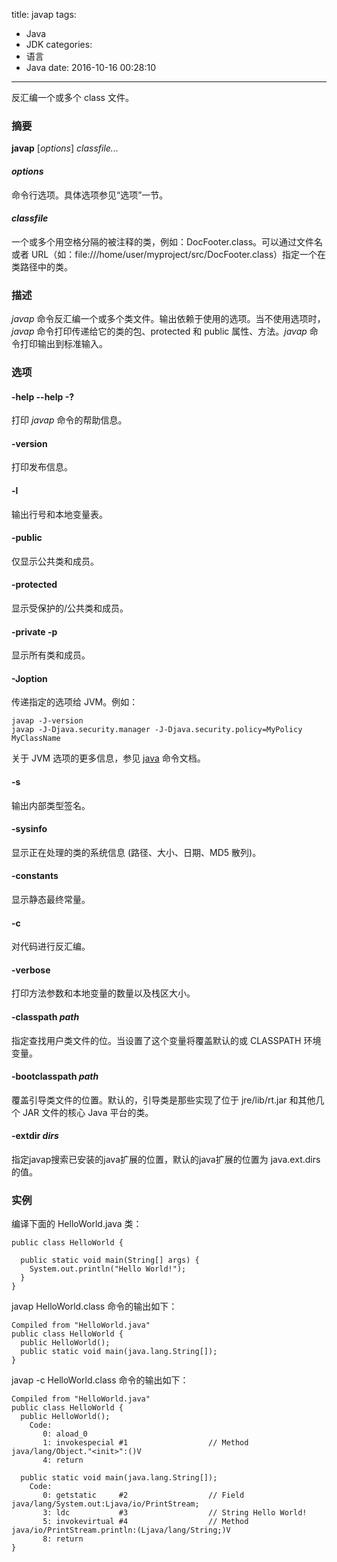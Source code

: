 title: javap
tags:
  - Java
  - JDK
categories:
  - 语言
  - Java
date: 2016-10-16 00:28:10
---

反汇编一个或多个 class 文件。

<!-- more -->

### 摘要

**javap** [*options*] *classfile...*

#### *options*

命令行选项。具体选项参见“选项”一节。

#### *classfile*

一个或多个用空格分隔的被注释的类，例如：DocFooter.class。可以通过文件名或者 URL（如：file:///home/user/myproject/src/DocFooter.class）指定一个在类路径中的类。

### 描述

*javap* 命令反汇编一个或多个类文件。输出依赖于使用的选项。当不使用选项时，*javap* 命令打印传递给它的类的包、protected 和 public 属性、方法。*javap* 命令打印输出到标准输入。

### 选项

#### -help --help -?

打印 *javap* 命令的帮助信息。

#### -version

打印发布信息。

#### -l

输出行号和本地变量表。

#### -public

仅显示公共类和成员。

#### -protected

显示受保护的/公共类和成员。

#### -private -p

显示所有类和成员。

#### -Joption

传递指定的选项给 JVM。例如：

    javap -J-version
    javap -J-Djava.security.manager -J-Djava.security.policy=MyPolicy MyClassName

关于 JVM 选项的更多信息，参见 [java](http://docs.oracle.com/javase/8/docs/technotes/tools/unix/java.html#CBBFHAJA) 命令文档。

#### -s

输出内部类型签名。

#### -sysinfo

显示正在处理的类的系统信息 (路径、大小、日期、MD5 散列)。

#### -constants

显示静态最终常量。

#### -c

对代码进行反汇编。

#### -verbose

打印方法参数和本地变量的数量以及栈区大小。

#### -classpath *path*

指定查找用户类文件的位。当设置了这个变量将覆盖默认的或 CLASSPATH 环境变量。

#### -bootclasspath *path*

覆盖引导类文件的位置。默认的，引导类是那些实现了位于 jre/lib/rt.jar 和其他几个 JAR 文件的核心 Java 平台的类。

#### -extdir *dirs*

指定javap搜索已安装的java扩展的位置，默认的java扩展的位置为 java.ext.dirs 的值。

### 实例

编译下面的 HelloWorld.java 类：

    public class HelloWorld {

      public static void main(String[] args) {
        System.out.println("Hello World!");
      }
    }

javap HelloWorld.class 命令的输出如下：

    Compiled from "HelloWorld.java"
    public class HelloWorld {
      public HelloWorld();
      public static void main(java.lang.String[]);
    }

javap -c HelloWorld.class 命令的输出如下：

    Compiled from "HelloWorld.java"
    public class HelloWorld {
      public HelloWorld();
        Code:
           0: aload_0       
           1: invokespecial #1                  // Method java/lang/Object."<init>":()V
           4: return        

      public static void main(java.lang.String[]);
        Code:
           0: getstatic     #2                  // Field java/lang/System.out:Ljava/io/PrintStream;
           3: ldc           #3                  // String Hello World!
           5: invokevirtual #4                  // Method java/io/PrintStream.println:(Ljava/lang/String;)V
           8: return        
    }